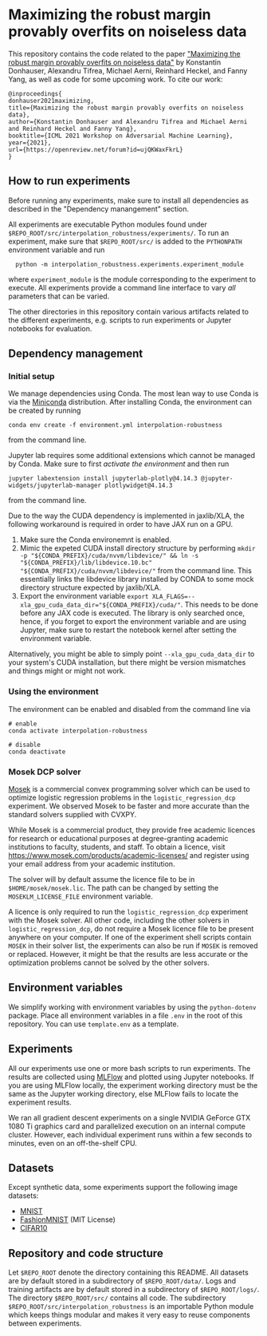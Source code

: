 Maximizing the robust margin provably overfits on noiseless data
================================================================
This repository contains the code related to the paper
["Maximizing the robust margin provably overfits on noiseless data"](https://openreview.net/forum?id=ujQKWaxFkrL)
by Konstantin Donhauser, Alexandru Tifrea, Michael Aerni, Reinhard Heckel, and Fanny Yang,
as well as code for some upcoming work.
To cite our work:

    @inproceedings{
    donhauser2021maximizing,
    title={Maximizing the robust margin provably overfits on noiseless data},
    author={Konstantin Donhauser and Alexandru Tifrea and Michael Aerni and Reinhard Heckel and Fanny Yang},
    booktitle={ICML 2021 Workshop on Adversarial Machine Learning},
    year={2021},
    url={https://openreview.net/forum?id=ujQKWaxFkrL}
    }


How to run experiments
----------------------
Before running any experiments, make sure to install all dependencies
as described in the "Dependency manangement" section.

All experiments are executable Python modules found under
`$REPO_ROOT/src/interpolation_robustness/experiments/`.
To run an experiment, make sure that `$REPO_ROOT/src/`
is added to the `PYTHONPATH` environment variable
and run

      python -m interpolation_robustness.experiments.experiment_module

where `experiment_module` is the module corresponding to the experiment to execute.
All experiments provide a command line interface to vary _all_ parameters
that can be varied.

The other directories in this repository contain various artifacts related
to the different experiments, e.g. scripts to run experiments or Jupyter notebooks for evaluation.


Dependency management
---------------------
### Initial setup
We manage dependencies using Conda.
The most lean way to use Conda is via
the [Miniconda](https://docs.conda.io/en/latest/miniconda.html) distribution.
After installing Conda,
the environment can be created by running

    conda env create -f environment.yml interpolation-robustness

from the command line.

Jupyter lab requires some additional
extensions which cannot be managed by Conda.
Make sure to first *activate the environment*
and then run

    jupyter labextension install jupyterlab-plotly@4.14.3 @jupyter-widgets/jupyterlab-manager plotlywidget@4.14.3

from the command line.

Due to the way the CUDA dependency is implemented in jaxlib/XLA,
the following workaround is required in order to have JAX run on a GPU.

1. Make sure the Conda environemnt is enabled.
2. Mimic the expeted CUDA install directory structure by performing
   `mkdir -p "${CONDA_PREFIX}/cuda/nvvm/libdevice/" && ln -s "${CONDA_PREFIX}/lib/libdevice.10.bc" "${CONDA_PREFIX}/cuda/nvvm/libdevice/"`
   from the command line.
   This essentially links the libdevice library installed by CONDA
   to some mock directory structure expected by jaxlib/XLA.
3. Export the environment variable
   `export XLA_FLAGS=--xla_gpu_cuda_data_dir="${CONDA_PREFIX}/cuda/"`.
   This needs to be done before any JAX code is executed.
   The library is only searched once, hence, if you forget to export the
   environment variable and are using Jupyter,
   make sure to restart the notebook kernel after setting the environment variable.

Alternatively, you might be able to simply point `--xla_gpu_cuda_data_dir`
to your system's CUDA installation,
but there might be version mismatches and things might or might not work.

### Using the environment
The environment can be enabled and disabled
from the command line via

    # enable
    conda activate interpolation-robustness

    # disable
    conda deactivate

### Mosek DCP solver
[Mosek](https://www.mosek.com/) is a commercial convex programming solver
which can be used to optimize logistic regression problems
in the `logistic_regression_dcp` experiment.
We observed Mosek to be faster and more accurate than
the standard solvers supplied with CVXPY.

While Mosek is a commercial product,
they provide free academic licences for research or educational purposes
at degree-granting academic institutions to faculty, students, and staff.
To obtain a licence, visit https://www.mosek.com/products/academic-licenses/
and register using your email address from your academic institution.

The solver will by default assume the licence file to be in `$HOME/mosek/mosek.lic`.
The path can be changed by setting the `MOSEKLM_LICENSE_FILE` environment variable.

A licence is only required to run the `logistic_regression_dcp` experiment
with the Mosek solver.
All other code, including the other solvers in `logistic_regression_dcp`,
do not require a Mosek licence file to be present anywhere on your computer.
If one of the experiment shell scripts contain `MOSEK` in their solver list,
the experiments can also be run if `MOSEK` is removed or replaced.
However, it might be that the results are less accurate or the
optimization problems cannot be solved by the other solvers.


Environment variables
---------------------
We simplify working with environment variables by using the `python-dotenv` package.
Place all environment variables in a file `.env` in the root of this repository.
You can use `template.env` as a template.


Experiments
-----------
All our experiments use one or more bash scripts to run experiments.
The results are collected using [MLFlow](https://mlflow.org/)
and plotted using Jupyter notebooks.
If you are using MLFlow locally,
the experiment working directory must be the same as the Jupyter working
directory, else MLFlow fails to locate the experiment results.

We ran all gradient descent experiments on a single NVIDIA GeForce GTX 1080 Ti graphics card
and parallelized execution on an internal compute cluster.
However, each individual experiment runs within a few seconds to minutes,
even on an off-the-shelf CPU.


Datasets
--------
Except synthetic data, some experiments support the following image datasets:

- [MNIST](http://yann.lecun.com/exdb/mnist/)
- [FashionMNIST](https://arxiv.org/abs/1708.07747) (MIT License)
- [CIFAR10](https://www.cs.toronto.edu/~kriz/cifar.html)


Repository and code structure
-----------------------------
Let `$REPO_ROOT` denote the directory containing this README.
All datasets are by default stored in a subdirectory of
`$REPO_ROOT/data/`.
Logs and training artifacts are by default stored
in a subdirectory of `$REPO_ROOT/logs/`.
The directory `$REPO_ROOT/src/` contains all code.
The subdirectory `$REPO_ROOT/src/interpolation_robustness` is an importable Python
module which keeps things modular and makes it very easy
to reuse components between experiments.
